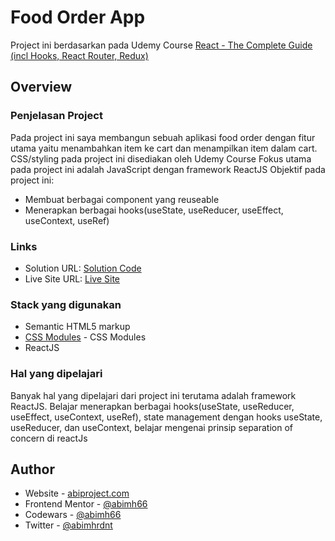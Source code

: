 # Food Order App

Project ini berdasarkan pada Udemy Course [React - The Complete Guide (incl Hooks, React Router, Redux)](https://www.udemy.com/course/react-the-complete-guide-incl-redux/)

## Overview

### Penjelasan Project

Pada project ini saya membangun sebuah aplikasi food order dengan fitur utama yaitu menambahkan item ke cart dan menampilkan item dalam cart. CSS/styling pada project ini disediakan oleh Udemy Course
Fokus utama pada project ini adalah JavaScript dengan framework ReactJS
Objektif pada project ini:

- Membuat berbagai component yang reuseable
- Menerapkan berbagai hooks(useState, useReducer, useEffect, useContext, useRef)

### Links

- Solution URL: [Solution Code](https://github.com/abimh66/food-order-app)
- Live Site URL: [Live Site](https://abimh66.github.io/food-order-app/)

### Stack yang digunakan

- Semantic HTML5 markup
- [CSS Modules](https://github.com/css-modules/css-modules) - CSS Modules
- ReactJS

### Hal yang dipelajari

Banyak hal yang dipelajari dari project ini terutama adalah framework ReactJS. Belajar menerapkan berbagai hooks(useState, useReducer, useEffect, useContext, useRef), state management dengan hooks useState, useReducer, dan useContext, belajar mengenai prinsip separation of concern di reactJs

## Author

- Website - [abiproject.com](https://www.abiproject.com)
- Frontend Mentor - [@abimh66](https://www.frontendmentor.io/profile/abimh66)
- Codewars - [@abimh66](https://www.codewars.com/users/abimh66)
- Twitter - [@abimhrdnt](https://www.twitter.com/abimhrdnt)
